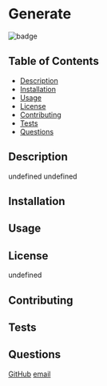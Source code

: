 # Generate
![badge](https://img.shields.io/badge/license-Mozilla-blueviolet)

## Table of Contents
*  [Description](#description)
*  [Installation](#installation)
*  [Usage](#usage)
*  [License](#license)
*  [Contributing](#contributing)
*  [Tests](#tests)
*  [Questions](#questions)

## Description
undefined
undefined




## Installation


## Usage


## License
undefined

## Contributing


## Tests


## Questions
[GitHub](https://github.com/)
[email](mailto:)

